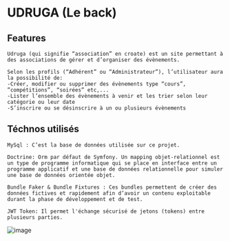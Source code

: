 # UDRUGA (Le back)

## Features

```text 
Udruga (qui signifie “association” en croate) est un site permettant à des associations de gérer et d’organiser des évènements.

Selon les profils (“Adhérent” ou “Administrateur”), l’utilisateur aura la possibilité de:
-Créer, modifier ou supprimer des évènements type “cours”, ”compétitions”, “soirées” etc,...
-Lister l’ensemble des évènements à venir et les trier selon leur catégorie ou leur date
-S’inscrire ou se désinscrire à un ou plusieurs évènements
```

## Téchnos utilisés

```text
MySql : C’est la base de données utilisée sur ce projet.

Doctrine: Orm par défaut de Symfony. Un mapping objet-relationnel est un type de programme informatique qui se place en interface entre un programme applicatif et une base de données relationnelle pour simuler une base de données orientée objet.

Bundle Faker & Bundle Fixtures : Ces bundles permettent de créer des données fictives et rapidement afin d’avoir un contenu exploitable durant la phase de développement et de test.

JWT Token: Il permet l'échange sécurisé de jetons (tokens) entre plusieurs parties.

```

![image](https://user-images.githubusercontent.com/95017891/179490127-ded38323-8e35-40a2-9000-1b72da4499bb.png)
